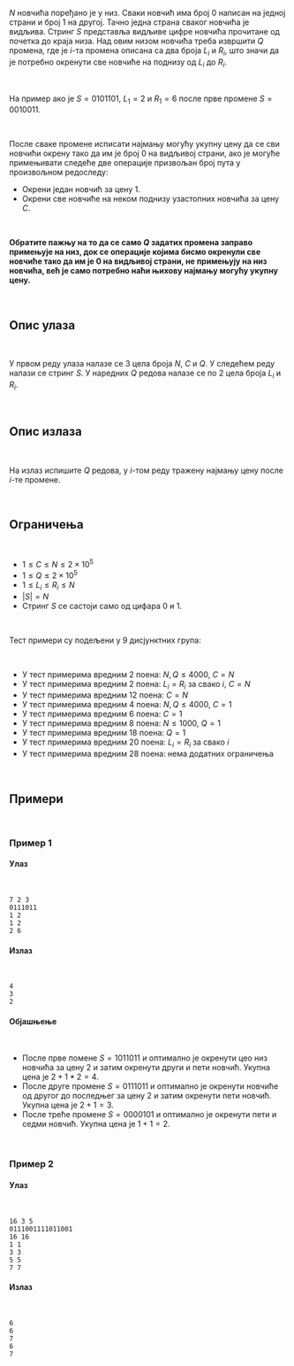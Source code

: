 $N$ новчића поређано је у низ. Сваки новчић има број $0$ написан на једној страни и број $1$ на другој. Тачно једна страна сваког новчића је видљива. Стринг $S$ представља видљиве цифре новчића прочитане од почетка до краја низа. Над овим низом новчића треба извршити $Q$ промена, где је $i$-та промена описана са два броја $L_i$ и $R_i$, што значи да је потребно окренути све новчиће на поднизу од $L_i$ до $R_i$.

<br>

На пример ако је $S=0101101$, $L_1=2$ и $R_1=6$ после прве промене $S=0010011$.

<br>

После сваке промене исписати најмању могућу укупну цену да се сви новчићи окрену тако да им је број 0 на видљивој страни, ако је могуће примењивати следеће две операције призвољан број пута у произвољном редоследу:
- Окрени један новчић за цену $1$.
- Окрени све новчиће на неком поднизу узастопних новчића за цену $C$.

<br>

**Обратите пажњу на то да се само $Q$ задатих промена заправо примењује на низ, док се операције којима бисмо окренули све новчиће тако да им је $0$ на видљивој страни, не примењују на низ новчића, већ је само потребно наћи њихову најмању могућу укупну цену.**

<br>

## Опис улаза

<br>

У првом реду улаза налазе се 3 цела броја $N$, $C$ и $Q$. У следећем реду налази се стринг $S$. У наредних $Q$ редова налазе се по 2 цела броја $L_i$ и $R_i$.

<br>

## Опис излаза

<br>

На излаз испишите $Q$ редова, у $i$-том реду тражену најмању цену после $i$-те промене.

<br>

## Ограничења

<br>

- $1 \leq C \leq N \leq 2 \times 10^5$
- $1 \leq Q \leq 2 \times 10^5$
- $1 \leq L_i \leq R_i \leq N$
- $|S|=N$
- Стринг $S$ се састоји само од цифара $0$ и $1$.

<br>

Тест примери су подељени у 9 дисјунктних група:

<br>

- У тест примерима вредним $2$ поена: $N, Q \leq 4000$, $C=N$
- У тест примерима вредним $2$ поена: $L_i=R_i$ за свако $i$, $C=N$
- У тест примерима вредним $12$ поена: $C=N$
- У тест примерима вредним $4$ поена: $N, Q \leq 4000$, $C=1$
- У тест примерима вредним $6$ поена: $C=1$
- У тест примерима вредним $8$ поена: $N \leq 1000$, $Q=1$
- У тест примерима вредним $18$ поена: $Q=1$
- У тест примерима вредним $20$ поена: $L_i=R_i$ за свако $i$
- У тест примерима вредним $28$ поена: нема додатних ограничења

<br>

## Примери

<br>

### Пример 1
#### Улаз

<br>

```
7 2 3
0111011
1 2
1 2
2 6
```
#### Излаз

<br>

```
4
3
2
```
#### Објашњење

<br>

- После прве помене $S=1011011$ и оптимално је окренути цео низ новчића за цену $2$ и затим окренути други и пети новчић. Укупна цена је $2+1*2=4$.
- После друге промене $S=0111011$ и оптимално је окренути новчиће од другог до последњег за цену $2$ и затим окренути пети новчић. Укупна цена је $2+1=3$.
- После треће промене $S=0000101$ и оптимално је окренути пети и седми новчић. Укупна цена је $1+1=2$.

<br>

### Пример 2
#### Улаз

<br>

```
16 3 5
0111001111011001
16 16
1 1
3 3
5 5
7 7
```
#### Излаз

<br>

```
6
6
7
6
7
```
